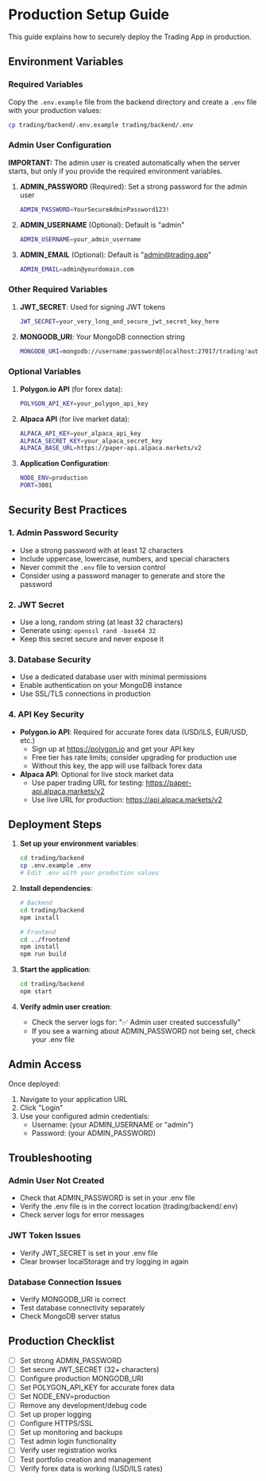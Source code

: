 # Production Setup Guide

This guide explains how to securely deploy the Trading App in production.

## Environment Variables

### Required Variables

Copy the `.env.example` file from the backend directory and create a `.env` file with your production values:

```bash
cp trading/backend/.env.example trading/backend/.env
```

### Admin User Configuration

**IMPORTANT:** The admin user is created automatically when the server starts, but only if you provide the required environment variables.

1. **ADMIN_PASSWORD** (Required): Set a strong password for the admin user
   ```bash
   ADMIN_PASSWORD=YourSecureAdminPassword123!
   ```

2. **ADMIN_USERNAME** (Optional): Default is "admin"
   ```bash
   ADMIN_USERNAME=your_admin_username
   ```

3. **ADMIN_EMAIL** (Optional): Default is "admin@trading.app"
   ```bash
   ADMIN_EMAIL=admin@yourdomain.com
   ```

### Other Required Variables

1. **JWT_SECRET**: Used for signing JWT tokens
   ```bash
   JWT_SECRET=your_very_long_and_secure_jwt_secret_key_here
   ```

2. **MONGODB_URI**: Your MongoDB connection string
   ```bash
   MONGODB_URI=mongodb://username:password@localhost:27017/trading?authSource=admin
   ```

### Optional Variables

1. **Polygon.io API** (for forex data):
   ```bash
   POLYGON_API_KEY=your_polygon_api_key
   ```

2. **Alpaca API** (for live market data):
   ```bash
   ALPACA_API_KEY=your_alpaca_api_key
   ALPACA_SECRET_KEY=your_alpaca_secret_key
   ALPACA_BASE_URL=https://paper-api.alpaca.markets/v2
   ```

3. **Application Configuration**:
   ```bash
   NODE_ENV=production
   PORT=3001
   ```

## Security Best Practices

### 1. Admin Password Security
- Use a strong password with at least 12 characters
- Include uppercase, lowercase, numbers, and special characters
- Never commit the `.env` file to version control
- Consider using a password manager to generate and store the password

### 2. JWT Secret
- Use a long, random string (at least 32 characters)
- Generate using: `openssl rand -base64 32`
- Keep this secret secure and never expose it

### 3. Database Security
- Use a dedicated database user with minimal permissions
- Enable authentication on your MongoDB instance
- Use SSL/TLS connections in production

### 4. API Key Security
- **Polygon.io API**: Required for accurate forex data (USD/ILS, EUR/USD, etc.)
  - Sign up at https://polygon.io and get your API key
  - Free tier has rate limits; consider upgrading for production use
  - Without this key, the app will use fallback forex data
- **Alpaca API**: Optional for live stock market data
  - Use paper trading URL for testing: https://paper-api.alpaca.markets/v2
  - Use live URL for production: https://api.alpaca.markets/v2

## Deployment Steps

1. **Set up your environment variables**:
   ```bash
   cd trading/backend
   cp .env.example .env
   # Edit .env with your production values
   ```

2. **Install dependencies**:
   ```bash
   # Backend
   cd trading/backend
   npm install

   # Frontend
   cd ../frontend
   npm install
   npm run build
   ```

3. **Start the application**:
   ```bash
   cd trading/backend
   npm start
   ```

4. **Verify admin user creation**:
   - Check the server logs for: "✅ Admin user created successfully"
   - If you see a warning about ADMIN_PASSWORD not being set, check your .env file

## Admin Access

Once deployed:
1. Navigate to your application URL
2. Click "Login"
3. Use your configured admin credentials:
   - Username: (your ADMIN_USERNAME or "admin")
   - Password: (your ADMIN_PASSWORD)

## Troubleshooting

### Admin User Not Created
- Check that ADMIN_PASSWORD is set in your .env file
- Verify the .env file is in the correct location (trading/backend/.env)
- Check server logs for error messages

### JWT Token Issues
- Verify JWT_SECRET is set in your .env file
- Clear browser localStorage and try logging in again

### Database Connection Issues
- Verify MONGODB_URI is correct
- Test database connectivity separately
- Check MongoDB server status

## Production Checklist

- [ ] Set strong ADMIN_PASSWORD
- [ ] Set secure JWT_SECRET (32+ characters)
- [ ] Configure production MONGODB_URI
- [ ] Set POLYGON_API_KEY for accurate forex data
- [ ] Set NODE_ENV=production
- [ ] Remove any development/debug code
- [ ] Set up proper logging
- [ ] Configure HTTPS/SSL
- [ ] Set up monitoring and backups
- [ ] Test admin login functionality
- [ ] Verify user registration works
- [ ] Test portfolio creation and management
- [ ] Verify forex data is working (USD/ILS rates) 